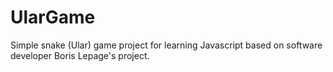 #  UlarGame
 Simple snake (Ular) game project for learning Javascript based on software developer Boris Lepage's project.
